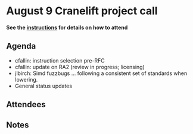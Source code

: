 # August 9 Cranelift project call

**See the [instructions](../README.md) for details on how to attend**

## Agenda
- cfallin: instruction selection pre-RFC
- cfallin: update on RA2 (review in progress; licensing)
- jlbirch: Simd fuzzbugs ... following a consistent set of standards when lowering.
- General status updates

## Attendees


## Notes

